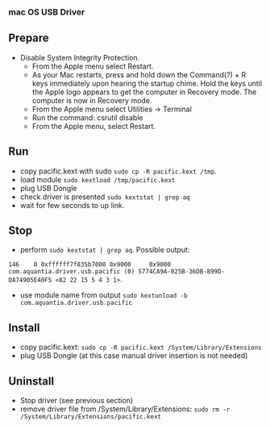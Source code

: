 ### mac OS USB Driver

## Prepare

* Disable System Integrity Protection.
    * From the Apple menu select Restart.
    * As your Mac restarts, press and hold down the Command(?) + R keys immediately upon hearing the startup chime. Hold the keys until the Apple logo appears to get the computer in Recovery mode.
The computer is now in Recovery mode. 
    * From the Apple menu select Utilities -> Terminal
    * Run the command: csrutil disable
    * From the Apple menu, select Restart.
 
## Run
* copy pacific.kext with sudo `sudo cp -R pacific.kext /tmp`.
* load module `sudo kextload /tmp/pacific.kext`
* plug USB Dongle
* check driver is presented `sudo kextstat | grep aq`
* wait for few seconds to up link.

## Stop
* perform `sudo kextstat | grep aq`. Possible output:

`146    0 0xffffff7f835b7000 0x9000     0x9000     com.aquantia.driver.usb.pacific (0) 5774CA9A-025B-36DB-899D-DA74905E40F5 <82 22 15 5 4 3 1>`.
* use module name from output `sudo kextunload -b com.aquantia.driver.usb.pacific`

## Install
* copy pacific.kext: `sudo cp -R pacific.kext /System/Library/Extensions`
* plug USB Dongle (at this case manual driver insertion is not needed)

## Uninstall
* Stop driver (see previous section)
* remove driver file from /System/Library/Extensions: `sudo rm -r /System/Library/Extensions/pacific.kext`